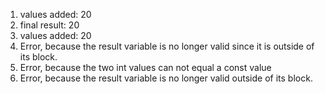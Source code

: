 1. values added: 20
2. final result: 20
3. values added: 20
4. Error, because the result variable is no longer valid since it is outside of its block.
5. Error, because the two int values can not equal a const value
6. Error, because the result variable is no longer valid outside of its block.
